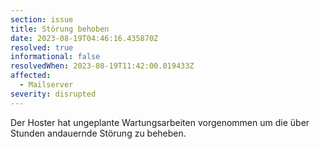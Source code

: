 ```yaml
---
section: issue
title: Störung behoben
date: 2023-08-19T04:46:16.435870Z
resolved: true
informational: false
resolvedWhen: 2023-08-19T11:42:00.019433Z
affected:
  - Mailserver
severity: disrupted
---
```

Der Hoster hat ungeplante Wartungsarbeiten vorgenommen um die über Stunden andauernde Störung zu beheben.

        

